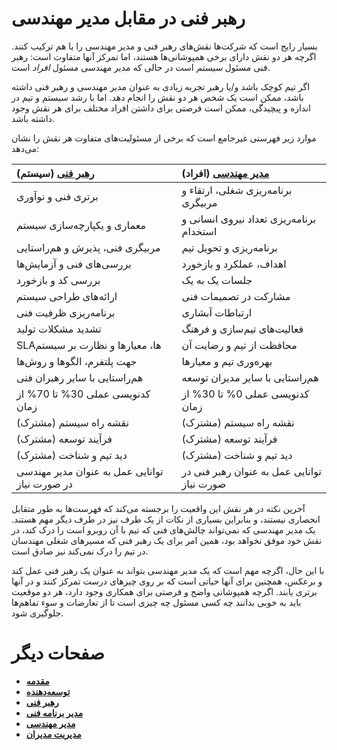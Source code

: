 # رهبر فنی در مقابل مدیر مهندسی

بسیار رایج است که شرکت‌ها نقش‌های رهبر فنی و مدیر مهندسی را با هم ترکیب کنند. اگرچه هر دو نقش دارای برخی همپوشانی‌ها هستند، اما تمرکز آنها متفاوت است: رهبر فنی مسئول *سیستم* است در حالی که مدیر مهندسی مسئول *افراد* است.

اگر تیم کوچک باشد و/یا رهبر تجربه زیادی به عنوان مدیر مهندسی و رهبر فنی داشته باشد، ممکن است یک شخص هر دو نقش را انجام دهد. اما با رشد سیستم و تیم در اندازه و پیچیدگی، ممکن است فرصتی برای داشتن افراد مختلف برای هر نقش وجود داشته باشد.

موارد زیر فهرستی غیرجامع است که برخی از مسئولیت‌های متفاوت هر نقش را نشان می‌دهد:

| [رهبر فنی](TechLead.md) (سیستم) | [مدیر مهندسی](EngineeringManager.md) (افراد)|
| :--- | :--- |
| برتری فنی و نوآوری | برنامه‌ریزی شغلی، ارتقاء و مربیگری |
| معماری و یکپارچه‌سازی سیستم | برنامه‌ریزی تعداد نیروی انسانی و استخدام |
| مربیگری فنی، پذیرش و هم‌راستایی | برنامه‌ریزی و تحویل تیم |
| بررسی‌های فنی و آزمایش‌ها | اهداف، عملکرد و بازخورد |
| بررسی کد و بازخورد | جلسات یک به یک |
| ارائه‌های طراحی سیستم | مشارکت در تصمیمات فنی |
| برنامه‌ریزی ظرفیت فنی | ارتباطات آبشاری |
| تشدید مشکلات تولید | فعالیت‌های تیم‌سازی و فرهنگ |
| SLAها، معیارها و نظارت بر سیستم | محافظت از تیم و رضایت آن |
| جهت پلتفرم، الگوها و روش‌ها | بهره‌وری تیم و معیارها |
| هم‌راستایی با سایر رهبران فنی | هم‌راستایی با سایر مدیران توسعه |
| کدنویسی عملی 30% تا 70% از زمان | کدنویسی عملی 0% تا 30% از زمان |
| نقشه راه سیستم (مشترک) | نقشه راه سیستم (مشترک) |
| فرآیند توسعه (مشترک) | فرآیند توسعه (مشترک) |
| دید تیم و شناخت (مشترک) | دید تیم و شناخت (مشترک) |
| توانایی عمل به عنوان مدیر مهندسی در صورت نیاز | توانایی عمل به عنوان رهبر فنی در صورت نیاز |

آخرین نکته در هر نقش این واقعیت را برجسته می‌کند که فهرست‌ها به طور متقابل انحصاری نیستند، و بنابراین بسیاری از نکات از یک طرف نیز در طرف دیگر مهم هستند. یک مدیر مهندسی که نمی‌تواند چالش‌های فنی که تیم با آن روبرو است را درک کند، در نقش خود موفق نخواهد بود، همین امر برای یک رهبر فنی که مسیرهای شغلی مهندسان در تیم را درک نمی‌کند نیز صادق است.

با این حال، اگرچه مهم است که یک مدیر مهندسی بتواند به عنوان یک رهبر فنی عمل کند و برعکس، همچنین برای آنها حیاتی است که بر روی چیزهای درست تمرکز کنند و در آنها برتری یابند. اگرچه همپوشانی واضح و فرصتی برای همکاری وجود دارد، هر دو موقعیت باید به خوبی بدانند چه کسی مسئول چه چیزی است تا از تعارضات و سوء تفاهم‌ها جلوگیری شود.


# صفحات دیگر

* [**مقدمه**](README.md)
* [**توسعه‌دهنده**](Developer.md)
* [**رهبر فنی**](TechLead.md)
* [**مدیر برنامه فنی**](TechnicalProgramManager.md)
* [**مدیر مهندسی**](EngineeringManager.md)
* [**مدیریت مدیران**](Managing-Managers.md)
